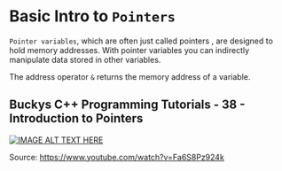 # Basic Intro to `Pointers`

`Pointer variables`, which are often just called pointers , are designed
to hold memory addresses. With pointer variables you can indirectly
manipulate data stored in other variables.

The address operator `&` returns the memory address of a variable.

## Buckys C++ Programming Tutorials - 38 - Introduction to Pointers
[![IMAGE ALT TEXT HERE](https://lh3.googleusercontent.com/Ned_Tu_ge6GgJZ_lIO_5mieIEmjDpq9kfgD05wapmvzcInvT4qQMxhxq_hEazf8ZsqA=w300)](https://www.youtube.com/watch?v=Fa6S8Pz924k)

Source: https://www.youtube.com/watch?v=Fa6S8Pz924k

